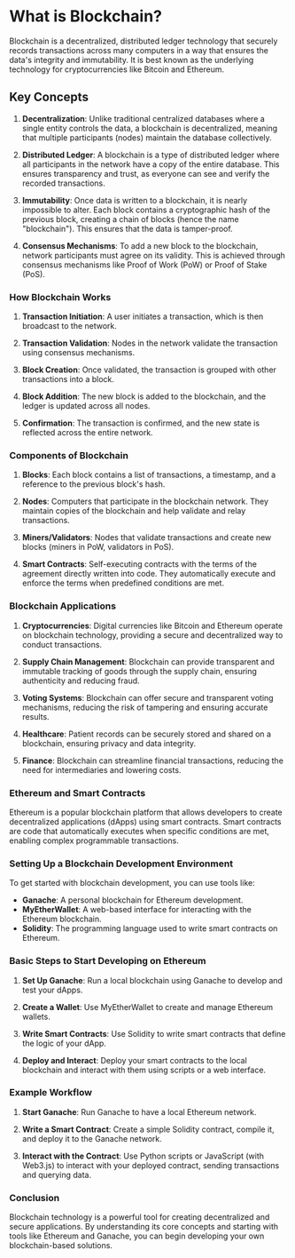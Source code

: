 # What is Blockchain?

Blockchain is a decentralized, distributed ledger technology that securely records transactions across many computers in a way that ensures the data's integrity and immutability. It is best known as the underlying technology for cryptocurrencies like Bitcoin and Ethereum.

## Key Concepts

1. **Decentralization**: Unlike traditional centralized databases where a single entity controls the data, a blockchain is decentralized, meaning that multiple participants (nodes) maintain the database collectively.

2. **Distributed Ledger**: A blockchain is a type of distributed ledger where all participants in the network have a copy of the entire database. This ensures transparency and trust, as everyone can see and verify the recorded transactions.

3. **Immutability**: Once data is written to a blockchain, it is nearly impossible to alter. Each block contains a cryptographic hash of the previous block, creating a chain of blocks (hence the name "blockchain"). This ensures that the data is tamper-proof.

4. **Consensus Mechanisms**: To add a new block to the blockchain, network participants must agree on its validity. This is achieved through consensus mechanisms like Proof of Work (PoW) or Proof of Stake (PoS).

### How Blockchain Works

1. **Transaction Initiation**: A user initiates a transaction, which is then broadcast to the network.

2. **Transaction Validation**: Nodes in the network validate the transaction using consensus mechanisms.
  
3. **Block Creation**: Once validated, the transaction is grouped with other transactions into a block.
  
4. **Block Addition**: The new block is added to the blockchain, and the ledger is updated across all nodes.

5. **Confirmation**: The transaction is confirmed, and the new state is reflected across the entire network.

### Components of Blockchain

1. **Blocks**: Each block contains a list of transactions, a timestamp, and a reference to the previous block's hash.

2. **Nodes**: Computers that participate in the blockchain network. They maintain copies of the blockchain and help validate and relay transactions.

3. **Miners/Validators**: Nodes that validate transactions and create new blocks (miners in PoW, validators in PoS).

4. **Smart Contracts**: Self-executing contracts with the terms of the agreement directly written into code. They automatically execute and enforce the terms when predefined conditions are met.

### Blockchain Applications

1. **Cryptocurrencies**: Digital currencies like Bitcoin and Ethereum operate on blockchain technology, providing a secure and decentralized way to conduct transactions.

2. **Supply Chain Management**: Blockchain can provide transparent and immutable tracking of goods through the supply chain, ensuring authenticity and reducing fraud.

3. **Voting Systems**: Blockchain can offer secure and transparent voting mechanisms, reducing the risk of tampering and ensuring accurate results.

4. **Healthcare**: Patient records can be securely stored and shared on a blockchain, ensuring privacy and data integrity.

5. **Finance**: Blockchain can streamline financial transactions, reducing the need for intermediaries and lowering costs.

### Ethereum and Smart Contracts

Ethereum is a popular blockchain platform that allows developers to create decentralized applications (dApps) using smart contracts. Smart contracts are code that automatically executes when specific conditions are met, enabling complex programmable transactions.

### Setting Up a Blockchain Development Environment

To get started with blockchain development, you can use tools like:

- **Ganache**: A personal blockchain for Ethereum development.
- **MyEtherWallet**: A web-based interface for interacting with the Ethereum blockchain.
- **Solidity**: The programming language used to write smart contracts on Ethereum.

### Basic Steps to Start Developing on Ethereum

1. **Set Up Ganache**: Run a local blockchain using Ganache to develop and test your dApps.
  
2. **Create a Wallet**: Use MyEtherWallet to create and manage Ethereum wallets.
  
3. **Write Smart Contracts**: Use Solidity to write smart contracts that define the logic of your dApp.

4. **Deploy and Interact**: Deploy your smart contracts to the local blockchain and interact with them using scripts or a web interface.

### Example Workflow

1. **Start Ganache**: Run Ganache to have a local Ethereum network.
  
2. **Write a Smart Contract**: Create a simple Solidity contract, compile it, and deploy it to the Ganache network.

3. **Interact with the Contract**: Use Python scripts or JavaScript (with Web3.js) to interact with your deployed contract, sending transactions and querying data.

### Conclusion

Blockchain technology is a powerful tool for creating decentralized and secure applications. By understanding its core concepts and starting with tools like Ethereum and Ganache, you can begin developing your own blockchain-based solutions.
